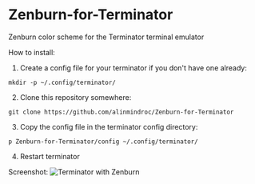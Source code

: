 Zenburn-for-Terminator
======================

Zenburn color scheme for the Terminator terminal emulator

How to install:

1. Create a config file for your terminator if you don't have one already:

```mkdir -p ~/.config/terminator/```

2. Clone this repository somewhere:

```git clone https://github.com/alinmindroc/Zenburn-for-Terminator```

3. Copy the config file in the terminator config directory:

```p Zenburn-for-Terminator/config ~/.config/terminator/```

4. Restart terminator

Screenshot:
![](screenshot.png "Terminator with Zenburn")


